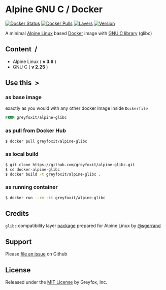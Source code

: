# Alpine GNU C / Docker 

[![Docker Status][docker-shield]][docker-link] [![Docker Pulls][pulls-shield]][pulls-link] [![Layers][layers-shield]][layers-link] [![Version][version-shield]][version-link]

A minimal [Alpine Linux](https://hub.docker.com/r/_/alpine/) based [Docker](https://www.docker.com/) image with [GNU C library](https://www.gnu.org/software/libc/) (glibc)

## Content &nbsp;/

- Alpine Linux ( **v 3.6** )
- GNU C ( **v 2.25** )

## Use this &nbsp;>

### as base image

exactly as you would with any other docker image inside `Dockerfile`

```Dockerfile
FROM greyfoxit/alpine-glibc
```

### as pull from Docker Hub

```sh
$ docker pull greyfoxit/alpine-glibc
```

### as local build

```sh
$ git clone https://github.com/greyfoxit/alpine-glibc.git
$ cd docker-alpine-glibc
$ docker build -t greyfoxit/alpine-glibc .
```

### as running container

```sh
$ docker run --rm -it greyfoxit/alpine-glibc
```

## Credits

`glibc` compatibility layer [package](https://github.com/sgerrand/alpine-pkg-glibc) prepared for Alpine Linux by [@sgerrand](https://github.com/sgerrand)

## Support

Please [file an issue](https://github.com/greyfoxit/alpine-glibc/issues) on Github

## License

Released under the [MIT License](#LICENSE) by Greyfox, Inc.

[docker-shield]: https://img.shields.io/docker/build/greyfoxit/alpine-glibc.svg
[docker-link]: https://hub.docker.com/r/greyfoxit/alpine-glibc/

[pulls-shield]: https://img.shields.io/docker/pulls/greyfoxit/alpine-glibc.svg
[pulls-link]: https://hub.docker.com/r/greyfoxit/alpine-glibc/

[layers-shield]: https://images.microbadger.com/badges/image/greyfoxit/alpine-glibc.svg
[layers-link]: https://microbadger.com/images/greyfoxit/alpine-glibc

[version-shield]: https://images.microbadger.com/badges/version/greyfoxit/alpine-glibc.svg
[version-link]: https://microbadger.com/images/greyfoxit/alpine-glibc
